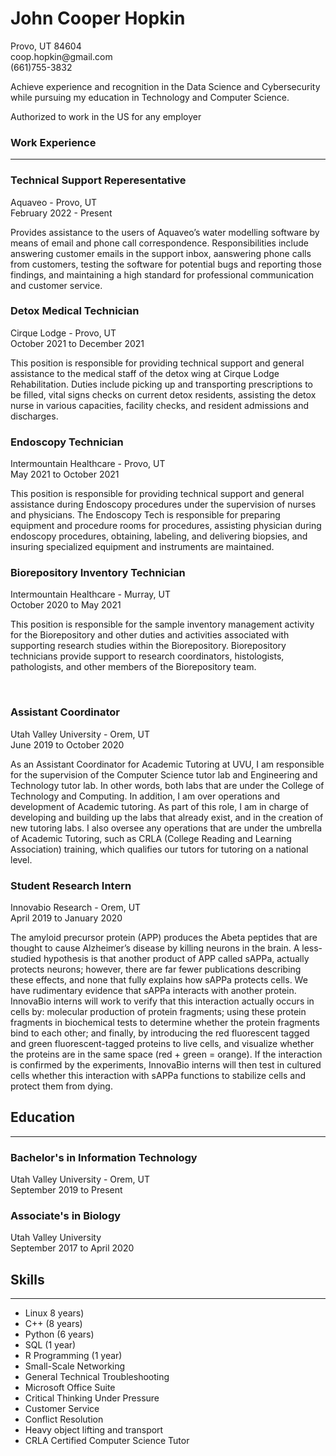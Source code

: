 <body>
    <h1>John Cooper Hopkin</h1>
    <p>
        Provo, UT 84604<br>
        coop.hopkin@gmail.com<br>
        (661)755-3832
    </p>
    <p>
        Achieve experience and recognition in the Data Science and Cybersecurity
        while pursuing my education in Technology and Computer Science.
    </p>
    <p>Authorized to work in the US for any employer</p>
    <h3>Work Experience</h3>
    <hr>
    <h3>Technical Support Reperesentative</h3>
    <p>
        Aquaveo - Provo, UT<br>
        February 2022 - Present
    </p>
    <p>
        Provides assistance to the users of Aquaveo’s water modelling software by means of email and 
        phone call correspondence. Responsibilities include answering customer emails in the support 
        inbox, aanswering phone calls from customers, testing the software for potential bugs and 
        reporting those findings, and maintaining a high standard for professional communication and 
        customer service.
    </p>
    <h3>Detox Medical Technician</h3>
    <p>
        Cirque Lodge - Provo, UT<br>
        October 2021 to December 2021
    </p>
    <p>
        This position is responsible for providing technical support and general assistance to the medical staff of the detox wing at
        Cirque Lodge Rehabilitation. Duties include picking up and transporting prescriptions to be filled, vital signs checks on current
        detox residents, assisting the detox nurse in various capacities, facility checks, and resident admissions and discharges.
    </p>
    <h3>Endoscopy Technician</h3>
    <p>
        Intermountain Healthcare - Provo, UT<br>
        May 2021 to October 2021
    </p>
    <p>
        This position is responsible for providing technical support and general assistance
        during Endoscopy procedures under the supervision of nurses and physicians. The Endoscopy
        Tech is responsible for preparing equipment and procedure rooms for procedures, assisting
        physician during endoscopy procedures, obtaining, labeling, and delivering biopsies, and
        insuring specialized equipment and instruments are maintained.
    </p>
    <h3>Biorepository Inventory Technician</h3>
    <p>
        Intermountain Healthcare - Murray, UT<br>
        October 2020 to May 2021
    </p>
    <p>
        This position is responsible for the sample inventory management activity for the Biorepository and other duties and activities associated
        with supporting research studies within the Biorepository. Biorepository technicians provide support to research coordinators, histologists,
        pathologists, and other members of the Biorepository team. 
    </p>
    <br>
    <h3>Assistant Coordinator</h3>
    <p>
        Utah Valley University - Orem, UT<br>
        June 2019 to October 2020
    </p>
    <p>
        As an Assistant Coordinator for Academic Tutoring at UVU, I am responsible for the supervision of
        the Computer Science tutor lab and Engineering and Technology tutor lab. In other words, both
        labs that are under the College of Technology and Computing. In addition, I am over operations and
        development of Academic tutoring. As part of this role, I am in charge of developing and building up
        the labs that already exist, and in the creation of new tutoring labs. I also oversee any operations
        that are under the umbrella of Academic Tutoring, such as CRLA (College Reading and Learning
        Association) training, which qualifies our tutors for tutoring on a national level.
    </p>
    <h3>Student Research Intern</h3>
    <p>
        Innovabio Research - Orem, UT<br>
        April 2019 to January 2020
    </p>
    <p>
        The amyloid precursor protein (APP) produces the Abeta peptides that are thought to cause
        Alzheimer’s disease by killing neurons in the brain. A less-studied hypothesis is that another product
        of APP called sAPPa, actually protects neurons; however, there are far fewer publications describing
        these effects, and none that fully explains how sAPPa protects cells. We have rudimentary evidence
        that sAPPa interacts with another protein. InnovaBio interns will work to verify that this interaction
        actually occurs in cells by: molecular production of protein fragments; using these protein fragments
        in biochemical tests to determine whether the protein fragments bind to each other; and finally,
        by introducing the red fluorescent tagged and green fluorescent-tagged proteins to live cells, and
        visualize whether the proteins are in the same space (red + green = orange). If the interaction is
        confirmed by the experiments, InnovaBio interns will then test in cultured cells whether this interaction
        with sAPPa functions to stabilize cells and protect them from dying.
    </p>
    <h2>Education</h2>
    <hr>
    <h3>Bachelor's in Information Technology</h3>
    <p>
        Utah Valley University - Orem, UT<br>
        September 2019 to Present
    </p>
    <h3>Associate's in Biology</h3>
    <p>
        Utah Valley University<br>
        September 2017 to April 2020
    </p>
    <h2>Skills</h2>
    <hr>
    <ul>
        <li>Linux 8 years)</li>
        <li>C++ (8 years)</li>
        <li>Python (6 years)</li>
        <li>SQL (1 year)</li>
        <li>R Programming (1 year)</li>
        <li>Small-Scale Networking</li>
        <li>General Technical Troubleshooting</li>
        <li>Microsoft Office Suite</li>
        <li>Critical Thinking Under Pressure</li>
        <li>Customer Service</li>
        <li>Conflict Resolution</li>
        <li>Heavy object lifting and transport</li>
        <li>CRLA Certified Computer Science Tutor</li>
    </ul>
</body>
